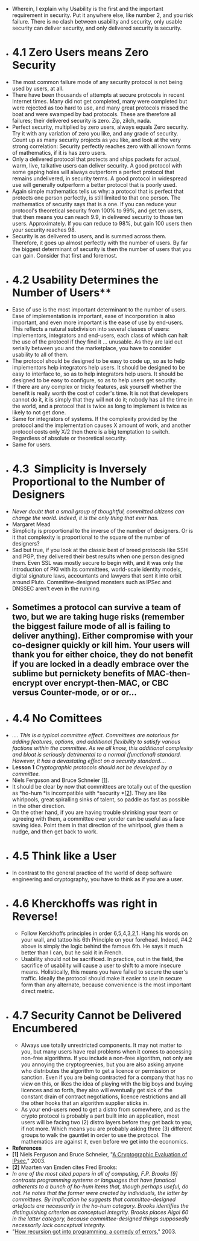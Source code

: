 - Wherein, I explain why Usability is the first and the important requirement in security. Put it anywhere else, like number 2, and you risk failure. There is no clash between usability and security, only usable security can deliver security, and only delivered security is security.
- # 4.1 Zero Users means Zero Security
- The most common failure mode of any security protocol is not being used by users, at all.
- There have been thousands of attempts at secure protocols in recent Internet times. Many did not get completed, many were completed but were rejected as too hard to use, and many great protocols missed the boat and were swamped by bad protocols. These are therefore all failures; their delivered security is zero. Zip, zilch, nada.
- Perfect security, multiplied by zero users, always equals Zero security. Try it with any variation of zero you like, and any grade of security. Count up as many security projects as you like, and look at the very strong correlation: Security perfectly reaches zero with all known forms of mathematics, if it is has zero users.
- Only a delivered protocol that protects and ships packets for actual, warm, live, talkative users can deliver security. A good protocol with some gaping holes will always outperform a perfect protocol that remains undelivered, in security terms. A good protocol in widespread use will generally outperform a better protocol that is poorly used.
- Again simple mathematics tells us why: a protocol that is perfect that protects one person perfectly, is still limited to that one person. The mathematics of security says that is a one. If you can reduce your protocol's theoretical security from 100% to 99%, and get ten users, that then means you can reach 9.9, in delivered security to those ten users. Approximately. If you can reduce to 98%, but gain 100 users then your security reaches 98.
- Security is as delivered to users, and is summed across them. Therefore, it goes up almost perfectly with the number of users. By far the biggest determinant of security is then the number of users that you can gain. Consider that first and foremost.
- # 4.2 Usability Determines the Number of Users**
- Ease of use is the most important determinant to the number of users. Ease of implementation is important, ease of incorporation is also important, and even more important is the ease of use by end-users. This reflects a natural subdivision into several classes of users: implementors, integrators and end-users, each class of which can halt the use of the protocol if they find it ... unusable. As they are laid out serially between you and the marketplace, you have to consider usability to all of them.
- The protocol should be designed to be easy to code up, so as to help implementors help integrators help users. It should be designed to be easy to interface to, so as to help integrators help users. It should be designed to be easy to configure, so as to help users get security.
- If there are any complex or tricky features, ask yourself whether the benefit is really worth the cost of coder's time. It is not that developers cannot do it, it is simply that they will not do it; nobody has all the time in the world, and a protocol that is twice as long to implement is twice as likely to not get done.
- Same for integrators of systems. If the complexity provided by the protocol and the implementation causes X amount of work, and another protocol costs only X/2 then there is a big temptation to switch. Regardless of absolute or theoretical security.
- Same for users.
- # 4.3  Simplicity is Inversely Proportional to the Number of Designers
- *Never doubt that a small group of thoughtful, committed citizens can change the world. Indeed, it is the only thing that ever has.*
- Margaret Mead
- Simplicity is proportional to the inverse of the number of designers. Or is it that complexity is proportional to the square of the number of designers?
- Sad but true, if you look at the classic best of breed protocols like SSH and PGP, they delivered their best results when one person designed them. Even SSL was mostly secure to begin with, and it was only the introduction of PKI with its committees, world-scale identity models, digital signature laws, accountants and lawyers that sent it into orbit around Pluto. Committee-designed monsters such as IPSec and DNSSEC aren't even in the running.
- Sometimes a protocol can survive a team of two, but we are taking huge risks (remember the biggest failure mode of all is failing to deliver anything). Either compromise with your co-designer quickly or kill him. Your users will thank you for either choice, they do not benefit if you are locked in a deadly embrace over the sublime but pernickety benefits of MAC-then-encrypt over encrypt-then-MAC, or CBC versus Counter-mode, or or or...
	-
- # 4.4 No Comittees
- *.... This is a typical committee effect. Committees are notorious for adding features, options, and additional flexibility to satisfy various factions within the committee. As we all know, this additional complexity and bloat is seriously detrimental to a normal (functional) standard. However, it has a devastating effect on a security standard....*
- **Lesson 1** *Cryptographic protocols should not be developed by a committee.*
- Niels Ferguson and Bruce Schneier [[1](https://iang.org/ssl/h4_usability_is_number_one.html#ref_1)].
- It should be clear by now that committees are totally out of the question as *ho-hum *is incompatible with *security *[[2](https://iang.org/ssl/h4_usability_is_number_one.html#ref_2)]. They are like whirlpools, great spiralling sinks of talent, so paddle as fast as possible in the other direction.
- On the other hand, if you are having trouble shrinking your team or agreeing with them, a committee over yonder can be useful as a face saving idea. Point them in that direction of the whirlpool, give them a nudge, and then get back to work.
- # 4.5 **Think like a User**
- In contrast to the general practice of the world of deep software engineering and cryptography, you have to think as if you are a user.
- # 4.6 **Kherckhoffs was right in Reverse!**
	- Follow Kerckhoffs principles in order 6,5,4,3,2,1. Hang his words on your wall, and tattoo his 6th Principle on your forehead. Indeed, #4.2 above is simply the logic behind the famous 6th. He says it much better than I can, but he said it in French.
	- Usability should not be sacrificed. In practice, out in the field, the sacrifice of usability will cause a user to shift to a more insecure means. Holistically, this means you have failed to secure the user's traffic. Ideally the protocol should make it easier to use in secure form than any alternate, because convenience is the most important direct metric.
- # 4.7 **Security Cannot be Delivered Encumbered**
	- Always use totally unrestricted components. It may not matter to you, but many users have real problems when it comes to accessing non-free algorithms. If you include a non-free algorithm, not only are you annoying the cryptogreenies, but you are also asking anyone who distributes the algorithm to get a licence or permission or sanction. Even if you are being contracted for a company that has no view on this, or likes the idea of playing with the big boys and buying licences and so forth, they also will eventually get sick of the constant drain of contract negotiations, licence restrictions and all the other hooks that an algorithm supplier sticks in.
	- As your end-users need to get a distro from somewhere, and as the crypto protocol is probably a part built into an application, most users will be facing two (2) distro layers before they get back to you, if not more. Which means you are probably asking three (3) different groups to walk the gauntlet in order to use the protocol. The mathematics are against it, even before we get into the economics.
- **References**
- **[1]** Niels Ferguson and Bruce Schneier, "[A Cryptographic Evaluation of IPsec](https://www.schneier.com/paper-ipsec.html)," 2003.
- **[2]** Maarten van Emden cites Fred Brooks:
- *In one of the most cited papers in all of computing, F.P. Brooks [9] contrasts programming systems or languages that have fanatical adherents to a bunch of ho-hum items that, though perhaps useful, do not. He notes that the former were created by individuals, the latter by committees. By implication he suggests that committee-designed artefacts are necessarily in the ho-hum category. Brooks identifies the distinguishing criterion as *conceptual integrity*. Brooks places Algol 60 in the latter category, because committee-designed things supposedly necessarily lack conceptual integrity.*
- "[How recursion got into programming: a comedy of errors](https://vanemden.wordpress.com/2014/06/18/how-recursion-got-into-programming-a-comedy-of-errors-3/)," 2003.